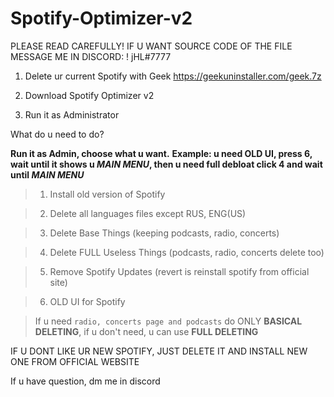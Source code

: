 # Spotify-Optimizer-v2

PLEASE READ CAREFULLY! IF U WANT SOURCE CODE OF THE FILE MESSAGE ME IN DISCORD: ! jHL#7777

1. Delete ur current Spotify with Geek https://geekuninstaller.com/geek.7z

2. Download Spotify Optimizer v2

3. Run it as Administrator

What do u need to do? 

**Run it as Admin, choose what u want.**
**Example: u need OLD UI, press 6, wait until it shows u *MAIN MENU*, then u need full debloat click 4 and wait until *MAIN MENU***

> 1) Install old version of Spotify

> 2) Delete all languages files except RUS, ENG(US)

> 3) Delete Base Things (keeping podcasts, radio, concerts)

> 4) Delete FULL Useless Things (podcasts, radio, concerts delete too)

> 5) Remove Spotify Updates (revert is reinstall spotify from official site)

> 6) OLD UI for Spotify


> If u need `radio, concerts page and podcasts` do ONLY **BASICAL DELETING**, if u don't need, u can use **FULL DELETING** 

IF U DONT LIKE UR NEW SPOTIFY, JUST DELETE IT AND INSTALL NEW ONE FROM OFFICIAL WEBSITE

If u have question, dm me in discord
